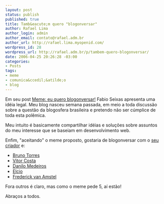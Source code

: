 ```yaml
--- 
layout: post
status: publish
published: true
title: Tamb&eacute;m quero "blogonversar"
author: Rafael Lima
author_login: admin
author_email: contato@rafael.adm.br
author_url: http://rafael.lima.myopenid.com/
wordpress_id: 28
wordpress_url: http://rafael.adm.br/p/tambem-quero-blogonversar/
date: 2006-04-25 20:26:28 -03:00
categories: 
- Posts
tags: 
- meme
- comunica&ccedil;&atilde;o
- blog
---
```

Em seu post <a target="_blank" title="Ler o post (nova janela)" href="http://blog.fabioseixas.com.br/archives/2006/04/meme_eu_quero_b.html">Meme: eu quero blogonversar!</a> Fabio Seixas apresenta uma id&eacute;ia legal. Meu blog nasceu semana passada, em meio a toda discuss&atilde;o sobre a quest&atilde;o da blogosfera brasileira e pretendo n&atilde;o ser c&uacute;mplice de toda esta pol&ecirc;mica.

Meu intuito &eacute;  basicamente compartilhar id&eacute;ias e solu&ccedil;&otilde;es sobre assuntos do meu interesse que se baseiam em desenvolvimento web.

Enfim, "aceitando" o meme proposto, gostaria de blogonversar com o <a target="_blank" title="Visitar o blog (nova janela)" href="http://blog.fabioseixas.com.br">seu criador</a> e:
<ul>
	<li><a target="_blank" title="Acessar o blog (nova janela)" href="http://brunotorres.net/">Bruno Torres</a></li>
	<li><a target="_blank" title="Visitar o blog (nova janela)" href="http://designcriativo.com/">Vitor Costa</a></li>
	<li><a target="_blank" title="Visitar o blog (nova janela)" href="http://www.digitalminds.com.br/blog/">Danilo Medeiros</a></li>
	<li><a target="_blank" title="Visitar o blog (nova janela)" href="http://blog.elcio.com.br/">Elcio</a></li>
	<li><a target="_blank" title="Visitar o blog (nova janela)" href="http://www.usabilidoido.com.br/">Frederick van Amstel</a></li>
</ul>
Fora outros &eacute; claro, mas como o meme pede 5, a&iacute; est&atilde;o!

Abra&ccedil;os a todos.
